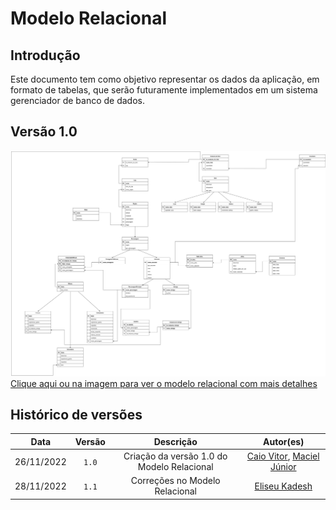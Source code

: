 # Modelo Relacional

## Introdução

Este documento tem como objetivo representar os dados da aplicação, em formato de tabelas, que serão futuramente implementados em um sistema gerenciador de banco de dados.

## Versão 1.0

[![Imagem de capa](./images/modelo-relacional-1.0.jpg)](./images/modelo-relacional-1.0.jpg)
[Clique aqui ou na imagem para ver o modelo relacional com mais detalhes](./images/modelo-relacional-1.0.jpg)

## Histórico de versões

|    Data    | Versão |          Descrição                         | Autor(es) |
| :--------: | :----: | :----------------------------------------: | :----:
| 26/11/2022 | `1.0`  | Criação da versão 1.0 do Modelo Relacional | [Caio Vitor](https://github.com/caiozim112), [Maciel Júnior](https://github.com/macieljuniormax)
| 28/11/2022 | `1.1`  | Correções no Modelo Relacional | [Eliseu Kadesh](https://github.com/eliseukadesh67)